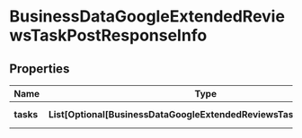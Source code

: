 # BusinessDataGoogleExtendedReviewsTaskPostResponseInfo


## Properties

| Name | Type | Description | Notes |
|------------ | ------------- | ------------- | -------------|
**tasks** | **List[Optional[BusinessDataGoogleExtendedReviewsTaskPostTaskInfo]]** | array of tasks |[optional]|